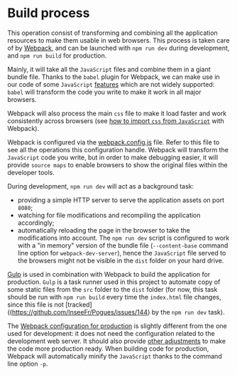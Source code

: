# Build process

This operation consist of transforming and combining all the application resources to make them usable in web browsers. This process is taken care of by [Webpack](https://webpack.github.io/), and can be launched with `npm run dev` during development, and `npm run build` for production.

Mainly, it will take all the `JavaScript` files and combine them in a giant bundle file. Thanks to the `babel` plugin for Webpack, we can make use in our code of some `JavaScript` [features](/javascript/syntax.md#ES2015) which are not widely supported: `babel` will transform the code you write to make it work in all major browsers. 

Webpack will also process the main `css` file to make it load faster and work consistently across browsers (see [how to import `css` from `JavaScript`](https://github.com/InseeFr/Pogues/blob/4ef8d01e46cecc9343bede2a3f9a0d1406abfdf7/src/js/main.js#L6) with Webpack).

Webpack is configured via the [webpack.config.js](https://github.com/InseeFr/Pogues/blob/master/webpack.config.js) file. Refer to this file to see all the operations this configuration handle.
Webpack will transform the `JavaScript` code you write, but in order to make debugging easier, it will provide `source maps` to enable browsers to show the original files within the developer tools.

During development, `npm run dev` will act as a background task:
- providing a simple HTTP server to serve the application assets on port `8080`;
- watching for file modifications and recompiling the application accordingly;
- automatically reloading the page in the browser to take the modifications into account.
The `npm run dev` script is configured to work with a "in memory" version of the bundle file (`--content-base` command line option for `webpack-dev-server`), hence the `JavaScript` file served to the browsers might not be visible in the `dist` folder on your hard drive.

[Gulp](http://gulpjs.com/) is used in combination with Webpack to build the application for production. `Gulp` is a task runner used in this project to automate copy of some static files from the `src` folder to the `dist` folder (for now, this task should be run with `npm run build` every time the `index.html` file changes, since this file is not [tracked]((https://github.com/InseeFr/Pogues/issues/144) by the `npm run dev` task).

The [Webpack configuration for production](https://github.com/InseeFr/Pogues/blob/master/webpack.production.config.js) is slightly different from the one used for development: it does not need the configuration related to the development web server. It should also provide [other adjustments](https://github.com/InseeFr/Pogues/issues/145) to make the code more production ready. When building code for production, Webpack will automatically minify the `JavaScript` thanks to the command line option `-p`.
